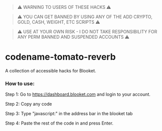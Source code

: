 > ⚠️ WARNING TO USERS OF THESE HACKS ⚠️

> ⚠️ YOU CAN GET BANNED BY USING ANY OF THE ADD CRYPTO, GOLD, CASH, WEIGHT, ETC SCRIPTS ⚠️

> ⚠️ USE AT YOUR OWN RISK - I DO NOT TAKE RESPONSIBILITY FOR ANY PERM BANNED AND SUSPENDED ACCOUNTS ⚠️



# codename-tomato-reverb

A collection of accessible hacks for Blooket. 

### How to use:

Step 1: Go to https://dashboard.blooket.com and login to your account.

Step 2: Copy any code

Step 3: Type "javascript:" in the address bar in the blooket tab

Step 4: Paste the rest of the code in and press Enter.



 
